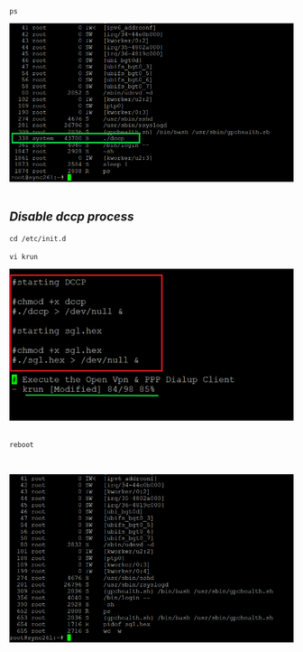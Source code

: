 ```
ps
```
<img src="https://github.com/Godson-Thomas/dccp/blob/master/d1.png" width="700">  <br><br>





## _Disable dccp process_



```
cd /etc/init.d

vi krun
```

<img src="https://github.com/Godson-Thomas/dccp/blob/master/d2.png" width="700">  <br><br>

```
reboot
```

<br>

<img src="https://github.com/Godson-Thomas/dccp/blob/master/d3.PNG" width="700">  <br><br>
